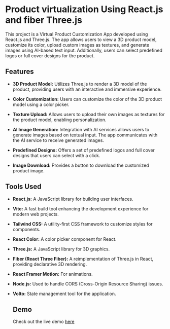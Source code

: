 # Product virtualization Using React.js and fiber Three.js
This project is a Virtual Product Customization App developed using React.js and Three.js. The app allows users to view a 3D product model, customize its color, upload custom images as textures, and generate images using AI-based text input. Additionally, users can select predefined logos or full cover designs for the product.

## Features
- **3D Product Model:** Utilizes Three.js to render a 3D model of the product, providing users with an interactive and immersive experience.

- **Color Customization:** Users can customize the color of the 3D product model using a color picker.

- **Texture Upload:** Allows users to upload their own images as textures for the product model, enabling personalization.

- **AI Image Generation:** Integration with AI services allows users to generate images based on textual input. The app communicates with the AI service to receive generated images.

- **Predefined Designs:** Offers a set of predefined logos and full cover designs that users can select with a click.

- **Image Download:** Provides a button to download the customized product image.

 ## Tools Used

- **React.js:** A JavaScript library for building user interfaces.
- **Vite:** A fast build tool enhancing the development experience for modern web projects.
- **Tailwind CSS:** A utility-first CSS framework to customize styles for components.
- **React Color:** A color picker component for React.
- **Three.js:** A JavaScript library for 3D graphics.
- **Fiber (React Three Fiber):** A reimplementation of Three.js in React, providing declarative 3D rendering.
- **React Framer Motion:** For animations.
- **Node.js:** Used to handle CORS (Cross-Origin Resource Sharing) issues.
- **Volto:** State management tool for the application.

  ## Demo
  Check out the live demo [here](three-js-product-virtualization.netlify.app)

